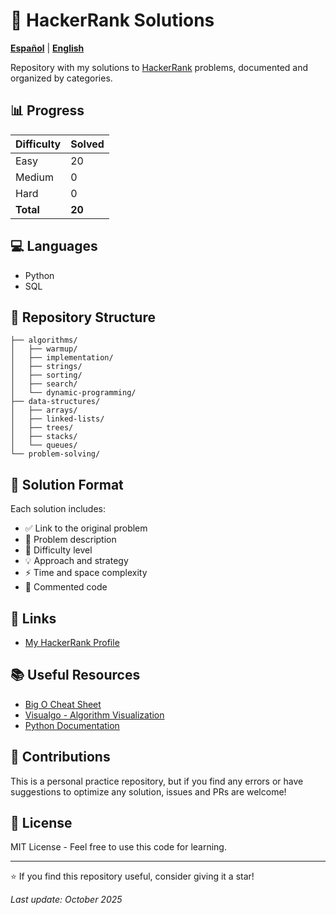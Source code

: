 # 🚀 HackerRank Solutions

**[Español](README.md)** | **[English](README.en.md)**

Repository with my solutions to [HackerRank](https://www.hackerrank.com/) problems, documented and organized by categories.

## 📊 Progress

| Difficulty | Solved |
|------------|--------|
| Easy       | 20     |
| Medium     | 0      |
| Hard       | 0      |
| **Total**  | **20** |

## 💻 Languages

- Python
- SQL

## 📁 Repository Structure

```
├── algorithms/
│   ├── warmup/
│   ├── implementation/
│   ├── strings/
│   ├── sorting/
│   ├── search/
│   └── dynamic-programming/
├── data-structures/
│   ├── arrays/
│   ├── linked-lists/
│   ├── trees/
│   ├── stacks/
│   └── queues/
└── problem-solving/
```

## 📝 Solution Format

Each solution includes:
- ✅ Link to the original problem
- 📖 Problem description
- 🎯 Difficulty level
- 💡 Approach and strategy
- ⚡ Time and space complexity
- 🔧 Commented code

## 🔗 Links

- [My HackerRank Profile](https://www.hackerrank.com/devcifuentes36)

## 📚 Useful Resources

- [Big O Cheat Sheet](https://www.bigocheatsheet.com/)
- [Visualgo - Algorithm Visualization](https://visualgo.net/)
- [Python Documentation](https://docs.python.org/)

## 🤝 Contributions

This is a personal practice repository, but if you find any errors or have suggestions to optimize any solution, issues and PRs are welcome!

## 📄 License

MIT License - Feel free to use this code for learning.

---

⭐ If you find this repository useful, consider giving it a star!

*Last update: October 2025*
